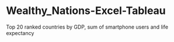 # Wealthy_Nations-Excel-Tableau
Top 20 ranked countries by GDP, sum of smartphone users and life expectancy
